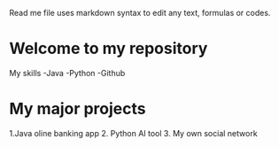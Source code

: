 Read me file uses markdown syntax to edit any text, formulas or codes.

# Welcome to my repository

My skills
-Java
-Python
-Github

# My major projects
1.Java oline banking app
2. Python AI tool
3. My own social network
